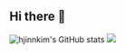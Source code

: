 ## Hi there 👋

<!--
**hjinnkim/hjinnkim** is a ✨ _special_ ✨ repository because its `README.md` (this file) appears on your GitHub profile.

Here are some ideas to get you started:

- 🔭 I’m currently working on ...
- 🌱 I’m currently learning ...
- 👯 I’m looking to collaborate on ...
- 🤔 I’m looking for help with ...
- 💬 Ask me about ...
- 📫 How to reach me: ...
- 😄 Pronouns: ...
- ⚡ Fun fact: ...
-->
![hjinnkim's GitHub stats](https://github-readme-stats.vercel.app/api?username=hjinnkim&show_icons=true&theme=radical)
<img src="https://img.shields.io/badge/Python-3776AB?style=flat-square&logo=Python&logoColor=white"/>
